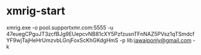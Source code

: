 # xmrig-start
xmrig.exe -o pool.supportxmr.com:5555 -u 47euegCPguJT3zcfBJg9EUepcvNB81cXY5PzfzusnTFnNAZ5PVsz1qTSmdcfYF9wjTajHeHrUmzvbLGnjFoxScKhGKdgHmS -p lib:iawaiponly@gmail.com -k
